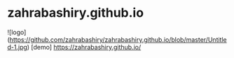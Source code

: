 # zahrabashiry.github.io
![logo]
(https://github.com/zahrabashiry/zahrabashiry.github.io/blob/master/Untitled-1.jpg)
[demo] https://zahrabashiry.github.io/
